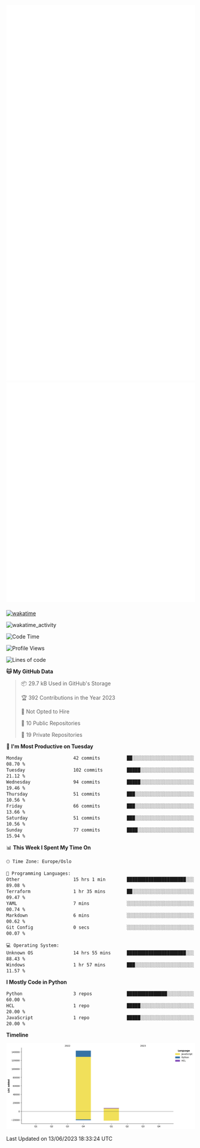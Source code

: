 ![Metrics](/metrics.svg)![Additional metrics](metrics.additional.svg)
----------------------------------------------------------------------------------------------------------------------------------------------------

[![wakatime](https://wakatime.com/badge/user/139c3dc8-b99d-475a-b6b4-e7663d03add8.svg)](https://wakatime.com/@139c3dc8-b99d-475a-b6b4-e7663d03add8)

![wakatime_activity](https://wakatime.com/share/@merca/d0fb6363-0f77-40ae-9525-9b9347ed2e36.svg)

<!--START_SECTION:waka-->
![Code Time](http://img.shields.io/badge/Code%20Time-6%2C690%20hrs-blue)

![Profile Views](http://img.shields.io/badge/Profile%20Views-0-blue)

![Lines of code](https://img.shields.io/badge/From%20Hello%20World%20I%27ve%20Written-150.4%20thousand%20lines%20of%20code-blue)

**🐱 My GitHub Data** 

> 📦 29.7 kB Used in GitHub's Storage 
 > 
> 🏆 392 Contributions in the Year 2023
 > 
> 🚫 Not Opted to Hire
 > 
> 📜 10 Public Repositories 
 > 
> 🔑 19 Private Repositories 
 > 
📅 **I'm Most Productive on Tuesday** 

```text
Monday                   42 commits          ██░░░░░░░░░░░░░░░░░░░░░░░   08.70 % 
Tuesday                  102 commits         █████░░░░░░░░░░░░░░░░░░░░   21.12 % 
Wednesday                94 commits          █████░░░░░░░░░░░░░░░░░░░░   19.46 % 
Thursday                 51 commits          ███░░░░░░░░░░░░░░░░░░░░░░   10.56 % 
Friday                   66 commits          ███░░░░░░░░░░░░░░░░░░░░░░   13.66 % 
Saturday                 51 commits          ███░░░░░░░░░░░░░░░░░░░░░░   10.56 % 
Sunday                   77 commits          ████░░░░░░░░░░░░░░░░░░░░░   15.94 % 
```


📊 **This Week I Spent My Time On** 

```text
🕑︎ Time Zone: Europe/Oslo

💬 Programming Languages: 
Other                    15 hrs 1 min        ██████████████████████░░░   89.08 % 
Terraform                1 hr 35 mins        ██░░░░░░░░░░░░░░░░░░░░░░░   09.47 % 
YAML                     7 mins              ░░░░░░░░░░░░░░░░░░░░░░░░░   00.74 % 
Markdown                 6 mins              ░░░░░░░░░░░░░░░░░░░░░░░░░   00.62 % 
Git Config               0 secs              ░░░░░░░░░░░░░░░░░░░░░░░░░   00.07 % 

💻 Operating System: 
Unknown OS               14 hrs 55 mins      ██████████████████████░░░   88.43 % 
Windows                  1 hr 57 mins        ███░░░░░░░░░░░░░░░░░░░░░░   11.57 % 
```

**I Mostly Code in Python** 

```text
Python                   3 repos             ███████████████░░░░░░░░░░   60.00 % 
HCL                      1 repo              █████░░░░░░░░░░░░░░░░░░░░   20.00 % 
JavaScript               1 repo              █████░░░░░░░░░░░░░░░░░░░░   20.00 % 
```



**Timeline**

![Lines of Code chart](https://raw.githubusercontent.com/merca/merca/current/assets/bar_graph.png)


 Last Updated on 13/06/2023 18:33:24 UTC
<!--END_SECTION:waka-->
